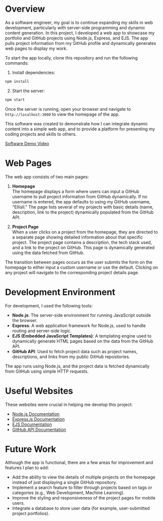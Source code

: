 # Overview

As a software engineer, my goal is to continue expanding my skills in web development, particularly with server-side programming and dynamic content generation. In this project, I developed a web app to showcase my portfolio and GitHub projects using Node.js, Express, and EJS. The app pulls project information from my GitHub profile and dynamically generates web pages to display my work. 

To start the app locally, clone this repository and run the following commands:

1. Install dependencies:  
```bash
npm install
```

2. Start the server:  
```bash
npm start
```

Once the server is running, open your browser and navigate to `http://localhost:3000` to view the homepage of the app.

This software was created to demonstrate how I can integrate dynamic content into a simple web app, and to provide a platform for presenting my coding projects and skills to others.

[Software Demo Video](https://youtu.be/VdZAtaMU2TE)

# Web Pages

The web app consists of two main pages:

1. **Homepage**  
   The homepage displays a form where users can input a GitHub username to pull project information from GitHub dynamically. If no username is entered, the app defaults to using my GitHub username, "EllisIl." The page lists several of my projects with basic details (name, description, link to the project) dynamically populated from the GitHub API.

2. **Project Page**  
   When a user clicks on a project from the homepage, they are directed to a separate page showing detailed information about that specific project. The project page contains a description, the tech stack used, and a link to the project on GitHub. This page is dynamically generated using the data fetched from GitHub.

The transition between pages occurs as the user submits the form on the homepage to either input a custom username or use the default. Clicking on any project will navigate to the corresponding project details page.

# Development Environment

For development, I used the following tools:

- **Node.js**: The server-side environment for running JavaScript outside the browser.
- **Express**: A web application framework for Node.js, used to handle routing and server-side logic.
- **EJS (Embedded JavaScript Templates)**: A templating engine used to dynamically generate HTML pages based on the data from the GitHub API.
- **GitHub API**: Used to fetch project data such as project names, descriptions, and links from my public GitHub repositories.

The app runs using Node.js, and the project data is fetched dynamically from GitHub using simple HTTP requests.

# Useful Websites

These websites were crucial in helping me develop this project:

* [Node.js Documentation](https://nodejs.org/en/docs/)
* [Express.js Documentation](https://expressjs.com/en/starter/installing.html)
* [EJS Documentation](https://ejs.co/)
* [GitHub API Documentation](https://docs.github.com/en/rest)

# Future Work

Although the app is functional, there are a few areas for improvement and features I plan to add:

* Add the ability to view the details of multiple projects on the homepage instead of just displaying a single GitHub repository.
* Implement a search feature to filter through projects based on tags or categories (e.g., Web Development, Machine Learning).
* Improve the styling and responsiveness of the project pages for mobile users.
* Integrate a database to store user data (for example, user-submitted project portfolios).

